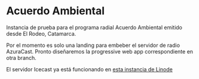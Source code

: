 # Acuerdo Ambiental
Instancia de prueba para el programa radial Acuerdo Ambiental emitido desde El Rodeo, Catamarca.

Por el momento es solo una landing para embeber el servidor de radio AzuraCast. Pronto diseñaremos la progressive web app correspondiente en otra branch.

El servidor Icecast ya está funcionando en [esta instancia de Linode](https://server.acuerdoambiental.com.ar)
